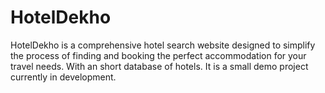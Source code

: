 # HotelDekho
HotelDekho is a comprehensive hotel search website designed to simplify the process of finding and booking the perfect accommodation for your travel needs. With an short database of hotels. It is a small demo project currently in development.

